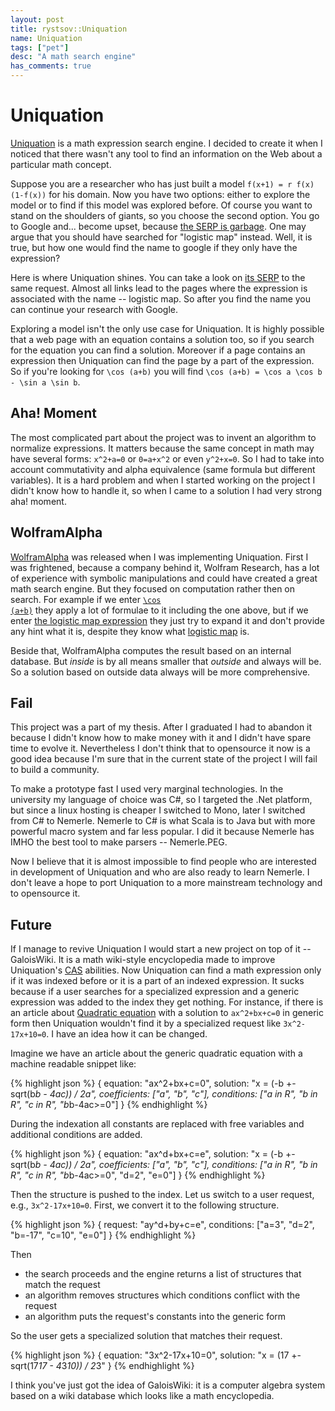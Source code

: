 ```yaml
---
layout: post
title: rystsov::Uniquation
name: Uniquation
tags: ["pet"]
desc: "A math search engine"
has_comments: true
---
```


<h1>Uniquation</h1>

[Uniquation](http://http://uniquation.com) is a math expression search engine. I decided to create it when I noticed that there wasn't any tool to find an information on the Web about a particular math concept.

Suppose you are a researcher who has just built a model `f(x+1) = r f(x) (1-f(x))` for his domain. Now you have two options: either to explore the model or to find if this model was explored before. Of course you want to stand on the shoulders of giants, so you choose the second option. You go to Google and... become upset, because <a href="https://www.google.com/search?q=f(x%2B1)+%3D+r+f(x)+(1-f(x))">the SERP is garbage</a>. One may argue that you should have searched for "logistic map" instead. Well, it is true, but how one would find the name to google if they only have the expression?

Here is where Uniquation shines. You can take a look on <a href="http://uniquation.com/en/solutions.aspx?query=f%28x%2B1%29+%3D+r+f%28x%29+%281-f%28x%29%29">its SERP</a> to the same request. Almost all links lead to the pages where the expression is associated with the name -- logistic map. So after you find the name you can continue your research with Google.

Exploring a model isn't the only use case for Uniquation. It is highly possible that a web page with an equation contains a solution too, so if you search for the equation you can find a solution. Moreover if a page contains an expression then Uniquation can find the page by a part of the expression. So if you're looking for `\cos (a+b)` you will find `\cos (a+b) = \cos a \cos b - \sin a \sin b`.

<h2>Aha! Moment</h2>

The most complicated part about the project was to invent an algorithm to normalize expressions. It matters because the same concept in math may have several forms: `x^2+a=0` or `0=a+x^2` or even `y^2+x=0`. So I had to take into account commutativity and alpha equivalence (same formula but different variables). It is a hard problem and when I started working on the project I didn't know how to handle it, so when I came to a solution I had very strong aha!&nbsp;moment.

<h2>WolframAlpha</h2>

[WolframAlpha](http://www.wolframalpha.com) was released when I was implementing Uniquation. First I was frightened, because a company behind it, Wolfram Research, has a lot of experience with symbolic manipulations and could have created a great math search engine. But they focused on computation rather then on search. For example if we enter <a href="http://www.wolframalpha.com/input/?i=%5Ccos+%28a%2Bb%29"><code>\cos (a+b)</code></a> they apply a lot of formulae to it including the one above, but if we enter [the logistic map expression](http://www.wolframalpha.com/input/?i=f%28x%2B1%29+%3D+r+f%28x%29+%281-f%28x%29%29) they just try to expand it and don't provide any hint what it is, despite they know what [logistic map](http://www.wolframalpha.com/input/?i=logistic+map&dataset=&equal=Submit) is.

Beside that, WolframAlpha computes the result based on an internal database. But *inside* is by all means smaller that *outside* and always will be. So a solution based on outside data always will be more comprehensive.

<h2>Fail</h2>

This project was a part of my thesis. After I graduated I had to abandon it because I didn't know how to make money with it and I didn't have spare time to evolve it. Nevertheless I don't think that to opensource it now is a good idea because I'm sure that in the current state of the project I will fail to build a community. 

To make a prototype fast I used very marginal technologies. In the university my language of choice was C#, so I targeted the .Net platform, but since a linux hosting is cheaper I switched to Mono, later I switched from C# to Nemerle. <span class="remark">Nemerle to C# is what Scala is to Java but with more powerful macro system and far less popular.</span> I did it because Nemerle has IMHO the best tool to make parsers -- Nemerle.PEG.

Now I believe that it is almost impossible to find people who are interested in development of Uniquation and who are also ready to learn Nemerle. I don't leave a hope to port Uniquation to a more mainstream technology and to opensource it.

<h2>Future</h2>

If I manage to revive Uniquation I would start a new project on top of it -- GaloisWiki. It is a math wiki-style encyclopedia made to improve Uniquation's [CAS](http://en.wikipedia.org/wiki/Computer_algebra_system) abilities. Now Uniquation can find a math expression only if it was indexed before or it is a part of an indexed expression. It sucks because if a user searches for a specialized expression and a generic expression was added to the index they get nothing. For instance, if there is an article about [Quadratic equation](http://en.wikipedia.org/wiki/Quadratic_equation) with a solution to `ax^2+bx+c=0` in generic form then Uniquation wouldn't find it by a specialized request like `3x^2-17x+10=0`. I have an idea how it can be changed.

Imagine we have an article about the generic quadratic equation with a machine readable snippet like:

{% highlight json %}
{
    equation: "ax^2+bx+c=0",
    solution: "x = (-b +- sqrt(b*b - 4ac)) / 2a",
    coefficients: ["a", "b", "c"],
    conditions: ["a in R", "b in R", "c in R", "b*b-4ac>=0"]
}
{% endhighlight %}

During the indexation all constants are replaced with free variables and additional conditions are added.

{% highlight json %}
{
    equation: "ax^d+bx+c=e",
    solution: "x = (-b +- sqrt(b*b - 4ac)) / 2a",
    coefficients: ["a", "b", "c"],
    conditions: ["a in R", "b in R", "c in R", "b*b-4ac>=0", "d=2", "e=0"]
}
{% endhighlight %}

Then the structure is pushed to the index. Let us switch to a user request, e.g., `3x^2-17x+10=0`. First, we convert it to the following structure.

{% highlight json %}
{
    request: "ay^d+by+c=e",
    conditions: ["a=3", "d=2", "b=-17", "c=10", "e=0"]
}
{% endhighlight %}

Then 

- the search proceeds and the engine returns a list of structures that match the request
- an algorithm removes structures which conditions conflict with the request
- an algorithm puts the request's constants into the generic form

So the user gets a specialized solution that matches their request.

{% highlight json %}
{
    equation: "3x^2-17x+10=0",
    solution: "x = (17 +- sqrt(17*17 - 4*3*10)) / 2*3"
}
{% endhighlight %}

I think you've just got the idea of GaloisWiki: it is a computer algebra system based on a wiki database which looks like a math encyclopedia.